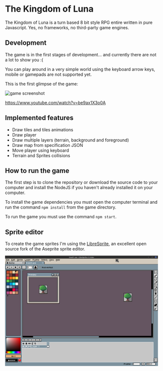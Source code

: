 # The Kingdom of Luna

The Kingdom of Luna is a turn based 8 bit style RPG entire written in pure Javascript. Yes, no frameworks, no third-party game engines.

## Development

The game is in the first stages of development... and currently there are not a lot to show you :(

You can play around in a very simple world using the keyboard arrow keys, mobile or gamepads are not supported yet.

This is the first glimpse of the game:

![game screenshot](resources/luna-0.01-alpha02.gif)

https://www.youtube.com/watch?v=be9ax1X3o0A

## Implemented features

* Draw tiles and tiles animations
* Draw player
* Draw multiple layers (terrain, background and foreground)
* Draw map from specification JSON
* Move player using keyboard
* Terrain and Sprites collisions

## How to run the game

The first step is to clone the repository or download the source code to your computer and install the NodeJS if you haven't already installed it on your computer.

To install the game dependencies you must open the computer terminal and run the command ```npm install``` from the game directory.

To run the game you must use the command ```npm start```.

## Sprite editor

To create the game sprites I'm using the [LibreSprite](https://github.com/LibreSprite/LibreSprite), an excellent open source fork of the Aseprite sprite editor.

![game screenshot](resources/libre-sprite.png)
